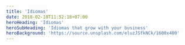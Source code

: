 ```yaml
---
title: 'Idiomas'
date: 2018-02-10T11:52:18+07:00
heroHeading: 'Idiomas'
heroSubHeading: 'Idiomas that grow with your business'
heroBackground: 'https://source.unsplash.com/eluzJSfkNCk/1600x400'
---
```

